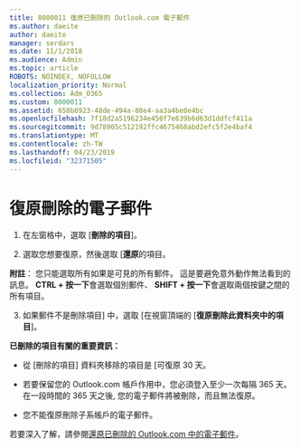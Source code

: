 ```yaml
---
title: 8000011 復原已刪除的 Outlook.com 電子郵件
ms.author: daeite
author: daeite
manager: serdars
ms.date: 11/1/2018
ms.audience: Admin
ms.topic: article
ROBOTS: NOINDEX, NOFOLLOW
localization_priority: Normal
ms.collection: Adm_O365
ms.custom: 8000011
ms.assetid: 650b8923-48de-494a-88e4-aa3a4be8e4bc
ms.openlocfilehash: 7f18d2a5196234e450f7e639b6d63d1ddfcf411a
ms.sourcegitcommit: 9d78905c512192ffc4675468abd2efc5f2e4baf4
ms.translationtype: MT
ms.contentlocale: zh-TW
ms.lasthandoff: 04/23/2019
ms.locfileid: "32371505"
---
```

# <a name="recover-deleted-email"></a>復原刪除的電子郵件

1. 在左窗格中，選取 [**刪除的項目**]。 
    
2. 選取您想要復原，然後選取 [**還原**的項目。 
  
 **附註**： 您只能選取所有如果是可見的所有郵件。 這是要避免意外動作無法看到的訊息。 **CTRL + 按一下**會選取個別郵件、 **SHIFT + 按一下**會選取兩個按鍵之間的所有項目。 
    
3. 如果郵件不是刪除項目] 中，選取 [在視窗頂端的 [**復原刪除此資料夾中的項目**]。 
    
 **已刪除的項目有關的重要資訊：**
  
- 從 [刪除的項目] 資料夾移除的項目是 [可復原 30 天。
    
- 若要保留您的 Outlook.com 帳戶作用中，您必須登入至少一次每隔 365 天。 在一段時間的 365 天之後, 您的電子郵件將被刪除，而且無法復原。
    
- 您不能復原刪除子系帳戶的電子郵件。
    
若要深入了解，請參閱[還原已刪除的 Outlook.com 中的電子郵件](https://go.microsoft.com/fwlink/p/?linkid=873117)。
  

